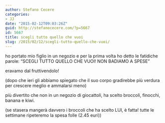 ```yaml
---
author: Stefano Cecere
categories:
- JJ
date: "2015-02-12T09:03:26Z"
guid: http://stefanocecere.com/?p=5667
id: 5667
title: scegli tutto quello che vuoi
slug: /2015/02/12/scegli-tutto-quello-che-vuoi/
---
```


ho portato mio figlio in un negozio e per la prima volta ho detto le fatidiche parole: &#8220;SCEGLI TUTTO QUELLO CHE VUOI! NON BADIAMO A SPESE&#8221;

eravamo dal fruttivendolo!
  
(dopo che ieri gli abbiamo spiegato che il suo corpo gradirebbe più verdura per crescere meglio e ammalarsi meno)

<div class="text_exposed_show">
  <p>
    più divertito che non in un negozio di giocattoli, ha scelto broccoli, finocchi, banana e kiwi.
  </p>
  
  <p>
    (se stasera mangerà davvero i broccoli che ha scelto LUI, è fatta! tutte le settimane ripeteremo la spesa folle (2.45 euri))
  </p>
</div>